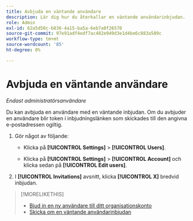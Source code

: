 ```yaml
---
title: Avbjuda en väntande användare
description: Lär dig hur du återkallar en väntande användarinbjudan.
role: Admin
exl-id: 62a5d50c-b836-4a15-ba5a-6eb7a0f26570
source-git-commit: 97e91adf4edf7ac482e949d3e1d4be6c883a589c
workflow-type: tm+mt
source-wordcount: '85'
ht-degree: 0%

---
```


# Avbjuda en väntande användare

*Endast administratörsanvändare*

Du kan avbjuda en användare med en väntande inbjudan. Om du avbjuder en användare blir token i inbjudningslänken som skickades till den angivna e-postadressen ogiltig.

1. Gör något av följande:

   * Klicka på **[!UICONTROL Settings]** > **[!UICONTROL Users]**.

   * Klicka på **[!UICONTROL Settings]** > **[!UICONTROL Account]** och klicka sedan på **[!UICONTROL Edit users]**.

1. I **[!UICONTROL Invitations]** avsnitt, klicka **[!UICONTROL X]** bredvid inbjudan.

>[!MORELIKETHIS]
>
>* [Bjud in en ny användare till ditt organisationskonto](user-invite.md)
>* [Skicka om en väntande användarinbjudan](user-resend-invite.md)

<!-- >* [Edit User Permissions or Delete a User](user-edit.md) -->
